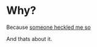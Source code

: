 # Why?
Because [someone heckled me so](https://twitter.com/rycudasakkran/status/787581900164595712)

And thats about it.
